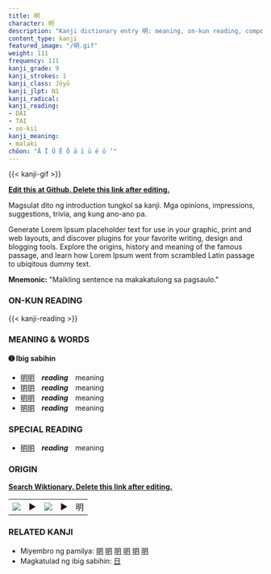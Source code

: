 ```yaml
---
title: 明
character: 明
description: "Kanji dictionary entry 明: meaning, on-kun reading, compounds, origin, related kanji"
content_type: kanji
featured_image: "/明.gif"
weight: 111
frequency: 111
kanji_grade: 9
kanji_strokes: 1
kanji_class: Jōyō
kanji_jlpt: N1
kanji_radical: 
kanji_reading: 
- DAI
- TAI
- oo-kii
kanji_meaning:
- malaki
chōon: "Ā Ī Ū Ē Ō ā ī ū ē ō ’"
---
```

[//]: # (Don't edit the line below. Kanji animated GIF code is automatically generated.)
{{< kanji-gif >}}

[//]: # (Edit below this line.)

**[Edit this at Github. Delete this link after editing.](https://github.com/tim0g/tim/tree/main/content/kanji/明/index.md)**

Magsulat dito ng introduction tungkol sa kanji. Mga opinions, impressions, suggestions, trivia, ang kung ano-ano pa.

Generate Lorem Ipsum placeholder text for use in your graphic, print and web layouts, and discover plugins for your favorite writing, design and blogging tools. Explore the origins, history and meaning of the famous passage, and learn how Lorem Ipsum went from scrambled Latin passage to ubiqitous dummy text.
 
**Mnemonic:** "Maikling sentence na makakatulong sa pagsaulo."

### ON-KUN READING

[//]: # (Don't edit the line below. ON-KUN READING code is automatically generated.)
{{< kanji-reading >}}

### MEANING & WORDS

#### ➊ **Ibig sabihin**
  - [明](../明)[明](../明)　***reading***　meaning
  - [明](../明)[明](../明)　***reading***　meaning
  - [明](../明)[明](../明)　***reading***　meaning
  - [明](../明)[明](../明)　***reading***　meaning

### SPECIAL READING
  - [明](../明)[明](../明)　***reading***　meaning

### ORIGIN

**[Search Wiktionary. Delete this link after editing.](https://wiktionary.org/wiki/明)**
<table class="kanji-table"><tr><td>
<img src="60px-明-bronze.svg.png">
</td><td>▶</td><td>
<img src="60px-明-oracle.svg.png">
</td><td>▶</td>
<td class="kanji-origin">明</td>
</tr></table>

### RELATED KANJI
- Miyembro ng pamilya: [明](../明) [明](../明) [明](../明) [明](../明) [明](../明) [明](../明)
- Magkatulad ng ibig sabihin: [日](../日)
